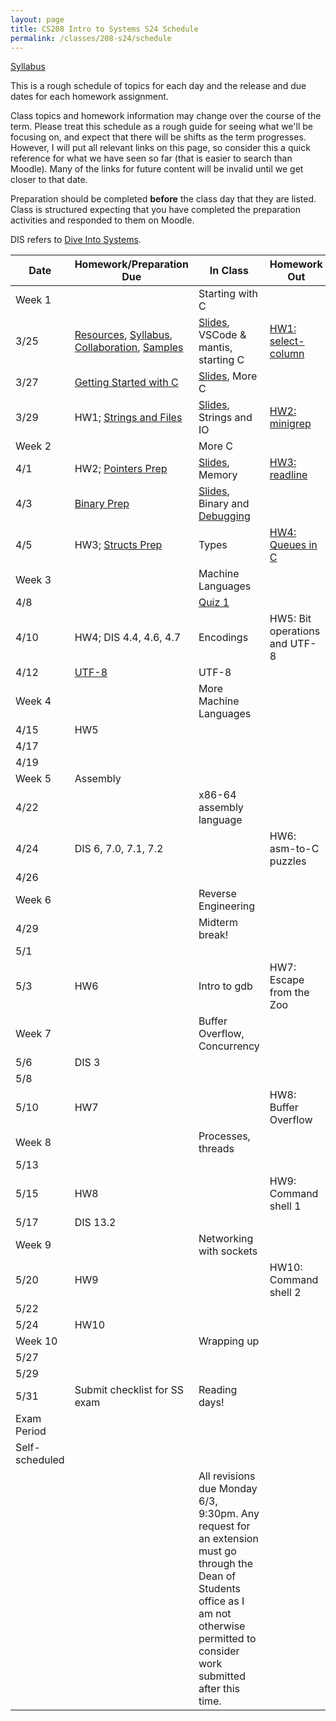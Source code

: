 ```yaml
---
layout: page
title: CS208 Intro to Systems S24 Schedule
permalink: /classes/208-s24/schedule
---
```


[Syllabus](syllabus)

This is a rough schedule of topics for each day and the release and due dates for each homework assignment.

Class topics and homework information may change over the course of the term. Please treat this schedule as a rough guide for seeing what we'll be focusing on, and expect that there will be shifts as the term progresses. However, I will put all relevant links on this page, so consider this a quick reference for what we have seen so far (that is easier to search than Moodle). Many of the links for future content will be invalid until we get closer to that date.

Preparation should be completed **before** the class day that they are listed. Class is structured expecting that you have completed the preparation activities and responded to them on Moodle.

DIS refers to [Dive Into Systems](https://diveintosystems.org/book/index.html).

| Date	| Homework/Preparation Due	| In Class |	Homework Out |
| ------- | --------------- | ------------- | -------------- |
| Week 1 | | Starting with C | |
| 3/25| [Resources](resources), [Syllabus](syllabus), [Collaboration](collaboration),  [Samples](https://cs.carleton.edu/faculty/jondich/courses/cs208_w24/samples/) |  [Slides](https://docs.google.com/presentation/d/18gQp1-_nuBINSEXm64UqVyxsRL3bUxIXYigi4osI7CA/edit?usp=sharing), VSCode & mantis, starting C| [HW1: select-column](hw1) |
| 3/27 | [Getting Started with C](getting-started) |  [Slides](https://docs.google.com/presentation/d/1YKGerjz0Dg1U6-WX_dJi6KCPgvINt06BT4SPdIoaZXU/edit?usp=sharing), More C|	 |
| 3/29 | HW1; [Strings and Files](strings-prep)	| [Slides](https://docs.google.com/presentation/d/1JEEk2yuQ0vvsgFRmnagPWA58XKGhr1NUtdVbhb7_G-I/edit?usp=sharing), Strings and IO |	 [HW2: minigrep](hw2) |
| Week 2 | | More C | |
| 4/1 |  HW2; [Pointers Prep](pointers-prep) | [Slides](https://docs.google.com/presentation/d/1oguX2-QtQWu3dTT0_BP3CDyb8jV0qk9uc5YbdeSy4Z4/edit?usp=sharing), Memory	| [HW3: readline](hw3) |
| 4/3 | [Binary Prep](binary-prep) |	[Slides](https://docs.google.com/presentation/d/127O7Gax_9IOuDq7JoFEQlDhesS2ri6InQQSFeT3349s/edit?usp=sharing), Binary and [Debugging](https://cs.carleton.edu/faculty/jondich/courses/cs208_w24/assignments/03-lab-vscode-debugging.html)	| |
| 4/5 | HW3; [Structs Prep](structs-prep) | Types 	| [HW4: Queues in C](hw4) |
| Week 3 | |  Machine Languages | |
| 4/8 |   |	 [Quiz 1](quiz1) |  |
| 4/10 | HW4; DIS 4.4, 4.6, 4.7 |	Encodings	 	| HW5: Bit operations and UTF-8 |
| 4/12 | [UTF-8](https://en.wikipedia.org/wiki/UTF-8)|	   UTF-8	| |
| Week 4 | | More Machine Languages | |
| 4/15 | HW5 |  	|  |
| 4/17 | |		| |
| 4/19 | |	  | |
| Week 5 |  Assembly |  | |
| 4/22 |		|  x86-64 assembly language	|  |
| 4/24 | DIS 6, 7.0, 7.1, 7.2 | | HW6: asm-to-C puzzles  |
| 4/26	|  |		| |
| Week 6 | | Reverse Engineering | |
| 4/29 |  | Midterm break! | |
| 5/1 | | | |
| 5/3 | HW6  |		Intro to gdb	|  HW7: Escape from the Zoo |
| Week 7 | | Buffer Overflow, Concurrency | |
| 5/6 | DIS 3 | 		 | |
| 5/8 |	 |		|   |
| 5/10 | HW7 |		| HW8: Buffer Overflow |
| Week 8 | | Processes, threads | |
| 5/13 | | 		 |  |	
| 5/15 | HW8	|   |	HW9: Command shell 1 |
| 5/17 | DIS 13.2 | 	|  |	
| Week 9 | | Networking with sockets | |
| 5/20 |  HW9 |  	| HW10: Command shell 2 |
| 5/22 |  | 	 | 	 |
| 5/24	| HW10  |   | |
| Week 10 | | Wrapping up | |
| 5/27 |  |  | |
| 5/29 |  |  | |
| 5/31 | Submit checklist for SS exam | Reading days!| |
| Exam Period | | | |
| Self-scheduled | |  | |
| | | All revisions due Monday 6/3, 9:30pm. Any request for an extension must go through the Dean of Students office as I am not otherwise permitted to consider work submitted after this time. | |